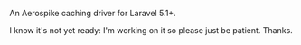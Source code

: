 An Aerospike caching driver for Laravel 5.1+.

I know it's not yet ready: I'm working on it so please just be patient. Thanks.
